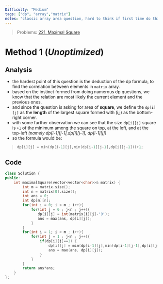 ```yaml
---
Difficulty: "Medium"
tags: ["dp", "array","matrix"]
notes: "classic array area question, hard to think if first time do this type"
---
```

> Problems: [221. Maximal Square](https://leetcode.com/problems/maximal-square)

# Method 1 (_Unoptimized_)
## Analysis
- the hardest point of this question is the deduction of the dp formula, to find the correlation between elements in `matrix` array. 
- based on the instinct formed from doing numerous dp questions, we know that the relation are most likely the current element and the previous ones. 
- and since the question is asking for area of **square**, we define the `dp[i][j]` as the **length** of the largest square formed with (i,j) as the bottom-right corner.
- with some further observation we can see that the size `dp[i][j]` square is `+1` of the minimum among the square on top, at the left, and at the top-left *(namely dp[i-1][j-1],dp[i][j-1], dp[i-1][j])*
- so the formula would be:
>```cpp
>dp[i][j] = min(dp[i-1][j],min(dp[i-1][j-1],dp[i][j-1]))+1;
>```

## Code
```cpp
class Solution {
public:
    int maximalSquare(vector<vector<char>>& matrix) {
        int m = matrix.size();
        int n = matrix[0].size();
        int ans = 0;
        int dp[m][n];
        for(int i = 0; i < m ; i++){
            for(int j = 0 ; j<n ; j++){
               dp[i][j] = int(matrix[i][j]-'0');
               ans = max(ans, dp[i][j]);
            }
        }
        for(int i = 1; i < m ; i++){
            for(int j = 1 ; j<n ; j++){
                if(dp[i][j]==1) {
                    dp[i][j] = min(dp[i-1][j],min(dp[i-1][j-1],dp[i][j-1]))+1; 
                    ans = max(ans, dp[i][j]);
                }   
            }
        }
        return ans*ans;
    }
};
```
